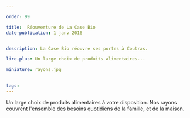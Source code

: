```yaml
---

order: 99

title:  Réouverture de La Case Bio
date-publication: 1 janv 2016


description: La Case Bio réouvre ses portes à Coutras.

lire-plus: Un large choix de produits alimentaires...

miniature: rayons.jpg
 

tags: 
---
```


<!--fin-excerpt-->
<!-- ******************************** -->
<!-- **** début contenu détaillé **** -->

Un large choix de produits alimentaires à votre disposition.
Nos rayons couvrent l'ensemble des besoins quotidiens de la famille, et de la maison.

<!-- **** fin contenu détaillé **** -->
<!-- ****************************** -->



